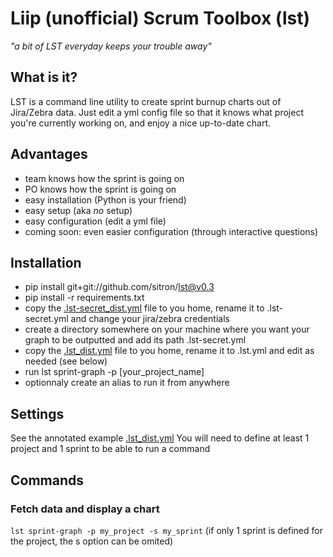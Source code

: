 # Liip (unofficial) Scrum Toolbox (lst)
<cite>"a bit of LST everyday keeps your trouble away"</cite>

## What is it?
LST is a command line utility to create sprint burnup charts out of Jira/Zebra data. Just edit a yml config file so that it knows what project you're currently working on, and enjoy a nice up-to-date chart.

## Advantages
* team knows how the sprint is going on
* PO knows how the sprint is going on
* easy installation (Python is your friend)
* easy setup (aka _no_ setup)
* easy configuration (edit a yml file)
* coming soon: even easier configuration (through interactive questions)

## Installation
* pip install git+git://github.com/sitron/lst@v0.3
* pip install -r requirements.txt
* copy the [.lst-secret_dist.yml](lst/blob/master/.lst-secret_dist.yml) file to you home, rename it to .lst-secret.yml and change your jira/zebra credentials
* create a directory somewhere on your machine where you want your graph to be outputted and add its path .lst-secret.yml 
* copy the [.lst_dist.yml](lst/blob/master/.lst_dist.yml) file to you home, rename it to .lst.yml and edit as needed (see below)
* run lst sprint-graph -p [your_project_name]
* optionnaly create an alias to run it from anywhere

## Settings
See the annotated example [.lst_dist.yml](lst/blob/master/.lst_dist.yml)
You will need to define at least 1 project and 1 sprint to be able to run a command

## Commands
### Fetch data and display a chart
`lst sprint-graph -p my_project -s my_sprint` (if only 1 sprint is defined for the project, the s option can be omited)

